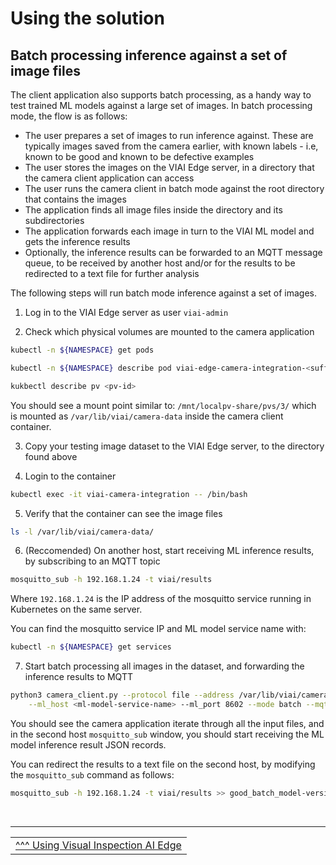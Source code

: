 # Using the solution

## Batch processing inference against a set of image files

The client application also supports batch processing, as a handy way to test trained ML models against a large set of images. In batch processing mode, the flow is as follows:

* The user prepares a set of images to run inference against. These are typically images saved from the camera earlier, with known labels - i.e, known to be good and known to be defective examples
* The user stores the images on the VIAI Edge server, in a directory that the camera client application can access
* The user runs the camera client in batch mode against the root directory that contains the images
* The application finds all image files inside the directory and its subdirectories
* The application forwards each image in turn to the VIAI ML model and gets the inference results
* Optionally, the inference results can be forwarded to an MQTT message queue, to be received by another host and/or for the results to be redirected to a text file for further analysis

The following steps will run batch mode inference against a set of images.

1. Log in to the VIAI Edge server as user `viai-admin`

2. Check which physical volumes are mounted to the camera application

```bash
kubectl -n ${NAMESPACE} get pods

kubectl -n ${NAMESPACE} describe pod viai-edge-camera-integration-<suffix>

kukbectl describe pv <pv-id>
```

You should see a mount point similar to: `/mnt/localpv-share/pvs/3/` which is mounted as `/var/lib/viai/camera-data` inside the camera client container.

3. Copy your testing image dataset to the VIAI Edge server, to the directory found above

4. Login to the container

```bash
kubectl exec -it viai-camera-integration -- /bin/bash
```

5. Verify that the container can see the image files

```bash
ls -l /var/lib/viai/camera-data/
```

6. (Reccomended) On another host, start receiving ML inference results, by subscribing to an MQTT topic

```bash
mosquitto_sub -h 192.168.1.24 -t viai/results
```

Where `192.168.1.24` is the IP address of the mosquitto service running in Kubernetes on the same server.

You can find the mosquitto service IP and ML model service name with:

```bash
kubectl -n ${NAMESPACE} get services
```

7. Start batch processing all images in the dataset, and forwarding the inference results to MQTT

```bash
python3 camera_client.py --protocol file --address /var/lib/viai/camera-data/good/ --device_id good_batch --ml \
    --ml_host <ml-model-service-name> --ml_port 8602 --mode batch --mqtt --mqtt_host ${MQTT_HOST}
```

You should see the camera application iterate through all the input files, and in the second host `mosquitto_sub` window, you should start receiving the ML model inference result JSON records.

You can redirect the results to a text file on the second host, by modifying the `mosquitto_sub` command as follows:

```bash
mosquitto_sub -h 192.168.1.24 -t viai/results >> good_batch_model-version-xyz.txt
```



</br>

___

<table width="100%">
<tr><td><a href="./useviai.md">^^^ Using Visual Inspection AI Edge</td></tr>
</table>
